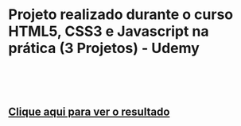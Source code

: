 <h1>Projeto realizado durante o curso HTML5, CSS3 e Javascript na prática (3 Projetos) - Udemy</h1>
<br><br><br>
<a link href="https://marciolevys.github.io/portfolio/" alt="Link do site" rel="stylesheet"><h2>Clique aqui para ver o resultado</h2></link>
